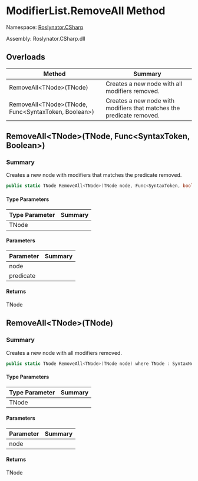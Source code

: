 # ModifierList\.RemoveAll Method

Namespace: [Roslynator.CSharp](../../README.md)

Assembly: Roslynator\.CSharp\.dll

## Overloads

| Method | Summary |
| ------ | ------- |
| RemoveAll\<TNode>\(TNode\) | Creates a new node with all modifiers removed\. |
| RemoveAll\<TNode>\(TNode, Func\<SyntaxToken, Boolean>\) | Creates a new node with modifiers that matches the predicate removed\. |

## RemoveAll\<TNode>\(TNode, Func\<SyntaxToken, Boolean>\)

### Summary

Creates a new node with modifiers that matches the predicate removed\.

```csharp
public static TNode RemoveAll<TNode>(TNode node, Func<SyntaxToken, bool> predicate) where TNode : SyntaxNode
```

#### Type Parameters

| Type Parameter | Summary |
| -------------- | ------- |
| TNode | |

#### Parameters

| Parameter | Summary |
| --------- | ------- |
| node | |
| predicate | |

#### Returns

TNode




## RemoveAll\<TNode>\(TNode\)

### Summary

Creates a new node with all modifiers removed\.

```csharp
public static TNode RemoveAll<TNode>(TNode node) where TNode : SyntaxNode
```

#### Type Parameters

| Type Parameter | Summary |
| -------------- | ------- |
| TNode | |

#### Parameters

| Parameter | Summary |
| --------- | ------- |
| node | |

#### Returns

TNode




